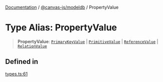 [Documentation](../../../packages.md) / [@canvas-js/modeldb](../index.md) / PropertyValue

# Type Alias: PropertyValue

> **PropertyValue**: [`PrimaryKeyValue`](PrimaryKeyValue.md) \| [`PrimitiveValue`](PrimitiveValue.md) \| [`ReferenceValue`](ReferenceValue.md) \| [`RelationValue`](RelationValue.md)

## Defined in

[types.ts:61](https://github.com/canvasxyz/canvas/blob/62d177fb446565afa753f83091e84331fbd47245/packages/modeldb/src/types.ts#L61)
